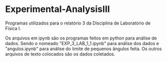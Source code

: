 # Experimental-AnalysisIII
Programas utilizados para o relatório 3 da Disciplina de Laboratório de Física I.



Os arquivos em ipynb são os programas feitos em python para análise de dados. Sendo o nomeado "EXP_3_LAB_1_1.ipynb" para análise dos dados e "angulos.ipynb" para análise do limite de pequenos ângulos feita. Os outros arquivos de texto colocados são os dados coletados.
